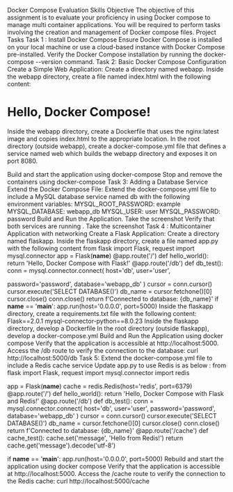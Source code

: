 Docker Compose Evaluation Skills
Objective
The objective of this assignment is to evaluate your proficiency in using Docker
compose to manage multi container applications. You will be required to perform tasks
involving the creation and management of Docker compose files.
Project Tasks
Task 1 : Install Docker Compose
Ensure Docker Compose is installed on your local machine or use a cloud-based
instance with Docker Compose pre-installed.
Verify the Docker Compose installation by running the docker-compose --version
command.
Task 2: Basic Docker Compose Configuration
Create a Simple Web Application:
Create a directory named webapp.
Inside the webapp directory, create a file named index.html with the following content:
<!DOCTYPE html>
<html>
<head>
<title>Simple Web App</title>
</head>
<body>
<h1>Hello, Docker Compose!</h1>
</body>
</html>
Inside the webapp directory, create a Dockerfile that uses the nginx:latest image and
copies index.html to the appropriate location.
In the root directory (outside webapp), create a docker-compose.yml file that defines a
service named web which builds the webapp directory and exposes it on port 8080.

Build and start the application using docker-compose
Stop and remove the containers using docker-compose
Task 3: Adding a Database Service
Extend the Docker Compose File:
Extend the docker-compose.yml file to include a MySQL database service named db
with the following environment variables:
MYSQL_ROOT_PASSWORD: example
MYSQL_DATABASE: webapp_db
MYSQL_USER: user
MYSQL_PASSWORD: password
Build and Run the Application. Take the screenshot
Verify that both services are running . Take the screenshot
Task 4 : Multicontainer Application with networking
Create a Flask Application:
Create a directory named flaskapp.
Inside the flaskapp directory, create a file named app.py with the following
content
from flask import Flask, request
import mysql.connector
app = Flask(__name__)
@app.route('/')
def hello_world():
return 'Hello, Docker Compose with Flask!'
@app.route('/db')
def db_test():
conn = mysql.connector.connect(
host='db',
user='user',

password='password',
database='webapp_db'
)
cursor = conn.cursor()
cursor.execute('SELECT DATABASE()')
db_name = cursor.fetchone()[0]
cursor.close()
conn.close()
return f'Connected to database: {db_name}'
if __name__ == '__main__':
app.run(host='0.0.0.0', port=5000)
Inside the flaskapp directory, create a requirements.txt file with the following content:
Flask==2.0.1
mysql-connector-python==8.0.23
Inside the flaskapp directory, develop a Dockerfile
In the root directory (outside flaskapp), develop a docker-compose.yml
Build and Run the Application using docker compose
Verify that the application is accessible at http://localhost:5000.
Access the /db route to verify the connection to the database:
curl http://localhost:5000/db
Task 5: Extend the docker-compose.yml file to include a Redis cache service
Update app.py to use Redis is as below :
from flask import Flask, request
import mysql.connector
import redis

app = Flask(__name__)
cache = redis.Redis(host='redis', port=6379)
@app.route('/')
def hello_world():
return 'Hello, Docker Compose with Flask and Redis!'
@app.route('/db')
def db_test():
conn = mysql.connector.connect(
host='db',
user='user',
password='password',
database='webapp_db'
)
cursor = conn.cursor()
cursor.execute('SELECT DATABASE()')
db_name = cursor.fetchone()[0]
cursor.close()
conn.close()
return f'Connected to database: {db_name}'
@app.route('/cache')
def cache_test():
cache.set('message', 'Hello from Redis!')
return cache.get('message').decode('utf-8')

if __name__ == '__main__':
app.run(host='0.0.0.0', port=5000)
Rebuild and start the application using docker compose
Verify that the application is accessible at http://localhost:5000.
Access the /cache route to verify the connection to the Redis cache:
curl http://localhost:5000/cache
